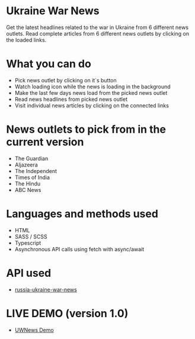 # Ukraine War News
Get the latest headlines related to the war in Ukraine from 6 different news outlets. Read complete articles from 6 different news outlets by clicking on the loaded links.

# What you can do
- Pick news outlet by clicking on it´s button
- Watch loading icon while the news is loading in the background
- Make the last few days news load from the picked news outlet
- Read news headlines from picked news outlet
- Visit individual news articles by clicking on the connected links

# News outlets to pick from in the current version
- The Guardian
- Aljazeera
- The Independent
- Times of India
- The Hindu
- ABC News

# Languages and methods used
- HTML
- SASS / SCSS
- Typescript
- Asynchronous API calls using fetch with async/await

# API used
- [russia-ukraine-war-news](https://rapidapi.com/ayushkr1322/api/russia-ukraine-war-news)

# LIVE DEMO (version 1.0)
- [UWNews Demo](https://webinno.se/UWNews/)

